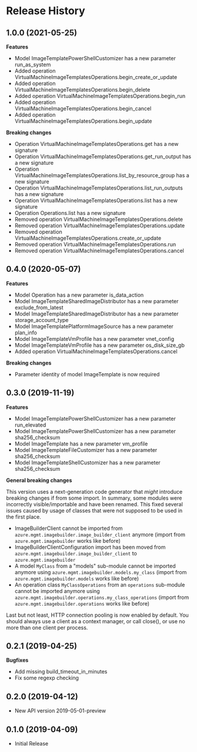 # Release History

## 1.0.0 (2021-05-25)

**Features**

  - Model ImageTemplatePowerShellCustomizer has a new parameter run_as_system
  - Added operation VirtualMachineImageTemplatesOperations.begin_create_or_update
  - Added operation VirtualMachineImageTemplatesOperations.begin_delete
  - Added operation VirtualMachineImageTemplatesOperations.begin_run
  - Added operation VirtualMachineImageTemplatesOperations.begin_cancel
  - Added operation VirtualMachineImageTemplatesOperations.begin_update

**Breaking changes**

  - Operation VirtualMachineImageTemplatesOperations.get has a new signature
  - Operation VirtualMachineImageTemplatesOperations.get_run_output has a new signature
  - Operation VirtualMachineImageTemplatesOperations.list_by_resource_group has a new signature
  - Operation VirtualMachineImageTemplatesOperations.list_run_outputs has a new signature
  - Operation VirtualMachineImageTemplatesOperations.list has a new signature
  - Operation Operations.list has a new signature
  - Removed operation VirtualMachineImageTemplatesOperations.delete
  - Removed operation VirtualMachineImageTemplatesOperations.update
  - Removed operation VirtualMachineImageTemplatesOperations.create_or_update
  - Removed operation VirtualMachineImageTemplatesOperations.run
  - Removed operation VirtualMachineImageTemplatesOperations.cancel

## 0.4.0 (2020-05-07)

**Features**

  - Model Operation has a new parameter is_data_action
  - Model ImageTemplateSharedImageDistributor has a new parameter exclude_from_latest
  - Model ImageTemplateSharedImageDistributor has a new parameter storage_account_type
  - Model ImageTemplatePlatformImageSource has a new parameter plan_info
  - Model ImageTemplateVmProfile has a new parameter vnet_config
  - Model ImageTemplateVmProfile has a new parameter os_disk_size_gb
  - Added operation VirtualMachineImageTemplatesOperations.cancel

**Breaking changes**

  - Parameter identity of model ImageTemplate is now required

## 0.3.0 (2019-11-19)

**Features**

  - Model ImageTemplatePowerShellCustomizer has a new parameter
    run_elevated
  - Model ImageTemplatePowerShellCustomizer has a new parameter
    sha256_checksum
  - Model ImageTemplate has a new parameter vm_profile
  - Model ImageTemplateFileCustomizer has a new parameter
    sha256_checksum
  - Model ImageTemplateShellCustomizer has a new parameter
    sha256_checksum

**General breaking changes**

This version uses a next-generation code generator that *might*
introduce breaking changes if from some import. In summary, some modules
were incorrectly visible/importable and have been renamed. This fixed
several issues caused by usage of classes that were not supposed to be
used in the first place.

  - ImageBuilderClient cannot be imported from
    `azure.mgmt.imagebuilder.image_builder_client` anymore (import
    from `azure.mgmt.imagebuilder` works like before)
  - ImageBuilderClientConfiguration import has been moved from
    `azure.mgmt.imagebuilder.image_builder_client` to
    `azure.mgmt.imagebuilder`
  - A model `MyClass` from a "models" sub-module cannot be imported
    anymore using `azure.mgmt.imagebuilder.models.my_class` (import
    from `azure.mgmt.imagebuilder.models` works like before)
  - An operation class `MyClassOperations` from an `operations`
    sub-module cannot be imported anymore using
    `azure.mgmt.imagebuilder.operations.my_class_operations` (import
    from `azure.mgmt.imagebuilder.operations` works like before)

Last but not least, HTTP connection pooling is now enabled by default.
You should always use a client as a context manager, or call close(), or
use no more than one client per process.

## 0.2.1 (2019-04-25)

**Bugfixes**

  - Add missing build_timeout_in_minutes
  - Fix some regexp checking

## 0.2.0 (2019-04-12)

  - New API version 2019-05-01-preview

## 0.1.0 (2019-04-09)

  - Initial Release
